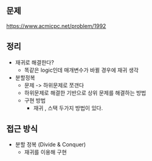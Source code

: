 ## 문제 
https://www.acmicpc.net/problem/1992

## 정리
- 재귀로 해결한다?
    - 똑같은 logic인데 매개변수가 바뀔 경우에 재귀 생각
- 분할정복
    - 문제 -> 하위문제로 쪼갠다 
    - 하위문제로 해결한 기반으로 상위 문제를 해결하는 방법
    - 구현 방법
        - 재귀 , 스택 두가지 방법이 있다. 
        
## 접근 방식
- 분할 정복 (Divide & Conquer)
    - 재귀를 이용해 구현 